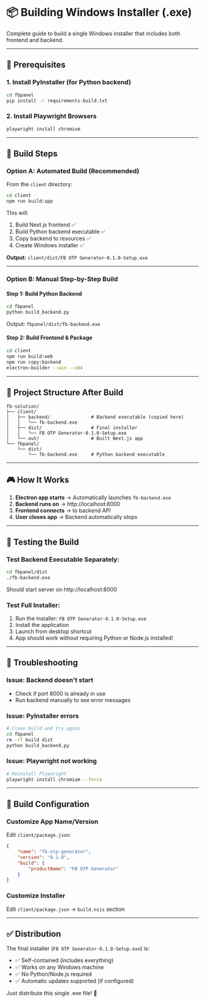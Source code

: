 # 📦 Building Windows Installer (.exe)

Complete guide to build a single Windows installer that includes both frontend and backend.

---

## 🎯 Prerequisites

### 1. Install PyInstaller (for Python backend)

```bash
cd fbpanel
pip install -r requirements-build.txt
```

### 2. Install Playwright Browsers

```bash
playwright install chromium
```

---

## 🚀 Build Steps

### Option A: Automated Build (Recommended)

From the `client` directory:

```bash
cd client
npm run build:app
```

This will:

1. Build Next.js frontend ✅
2. Build Python backend executable ✅
3. Copy backend to resources ✅
4. Create Windows installer ✅

**Output:** `client/dist/FB OTP Generator-0.1.0-Setup.exe`

---

### Option B: Manual Step-by-Step Build

#### Step 1: Build Python Backend

```bash
cd fbpanel
python build_backend.py
```

Output: `fbpanel/dist/fb-backend.exe`

#### Step 2: Build Frontend & Package

```bash
cd client
npm run build:web
npm run copy:backend
electron-builder --win --x64
```

---

## 📂 Project Structure After Build

```
fb-solution/
├── client/
│   ├── backend/               # Backend executable (copied here)
│   │   └── fb-backend.exe
│   ├── dist/                  # Final installer
│   │   └── FB OTP Generator-0.1.0-Setup.exe
│   └── out/                   # Built Next.js app
└── fbpanel/
    └── dist/
        └── fb-backend.exe     # Python backend executable
```

---

## 🎮 How It Works

1. **Electron app starts** → Automatically launches `fb-backend.exe`
2. **Backend runs on** → http://localhost:8000
3. **Frontend connects** → to backend API
4. **User closes app** → Backend automatically stops

---

## 🧪 Testing the Build

### Test Backend Executable Separately:

```bash
cd fbpanel/dist
./fb-backend.exe
```

Should start server on http://localhost:8000

### Test Full Installer:

1. Run the installer: `FB OTP Generator-0.1.0-Setup.exe`
2. Install the application
3. Launch from desktop shortcut
4. App should work without requiring Python or Node.js installed!

---

## 🔧 Troubleshooting

### Issue: Backend doesn't start

-   Check if port 8000 is already in use
-   Run backend manually to see error messages

### Issue: PyInstaller errors

```bash
# Clean build and try again
cd fbpanel
rm -rf build dist
python build_backend.py
```

### Issue: Playwright not working

```bash
# Reinstall Playwright
playwright install chromium --force
```

---

## 📝 Build Configuration

### Customize App Name/Version

Edit `client/package.json`:

```json
{
    "name": "fb-otp-generator",
    "version": "0.1.0",
    "build": {
        "productName": "FB OTP Generator"
    }
}
```

### Customize Installer

Edit `client/package.json` → `build.nsis` section

---

## ✅ Distribution

The final installer (`FB OTP Generator-0.1.0-Setup.exe`) is:

-   ✅ Self-contained (includes everything)
-   ✅ Works on any Windows machine
-   ✅ No Python/Node.js required
-   ✅ Automatic updates supported (if configured)

Just distribute this single .exe file! 🎉
